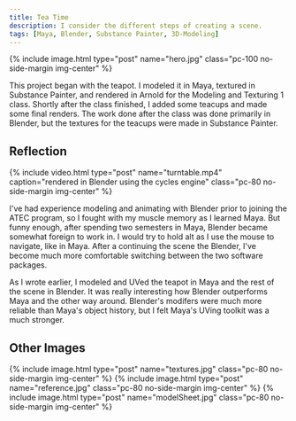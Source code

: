 ```yaml
---
title: Tea Time
description: I consider the different steps of creating a scene.
tags: [Maya, Blender, Substance Painter, 3D-Modeling]
---
```


{% include image.html type="post" name="hero.jpg" class="pc-100 no-side-margin img-center" %}

This project began with the teapot. I modeled it in Maya, textured in Substance Painter, and rendered in Arnold for the Modeling and Texturing 1 class. Shortly after the class finished, I added some teacups and made some final renders. The work done after the class was done primarily in Blender, but the textures for the teacups were made in Substance Painter.

## Reflection

{% include video.html type="post" name="turntable.mp4" caption="rendered in Blender using the cycles engine" class="pc-80 no-side-margin img-center" %}

I've had experience modeling and animating with Blender prior to joining the ATEC program, so I fought with my muscle memory as I learned Maya. But funny enough, after spending two semesters in Maya, Blender became somewhat foreign to work in. I would try to hold alt as I use the mouse to navigate, like in Maya. After a continuing the scene the Blender, I've become much more comfortable switching between the two software packages.

As I wrote earlier, I modeled and UVed the teapot in Maya and the rest of the scene in Blender. It was really interesting how Blender outperforms Maya and the other way around. Blender's modifers were much more reliable than Maya's object history, but I felt Maya's UVing toolkit was a much stronger.

## Other Images

{% include image.html type="post" name="textures.jpg" class="pc-80 no-side-margin img-center" %}
{% include image.html type="post" name="reference.jpg" class="pc-80 no-side-margin img-center" %}
{% include image.html type="post" name="modelSheet.jpg" class="pc-80 no-side-margin img-center" %}
